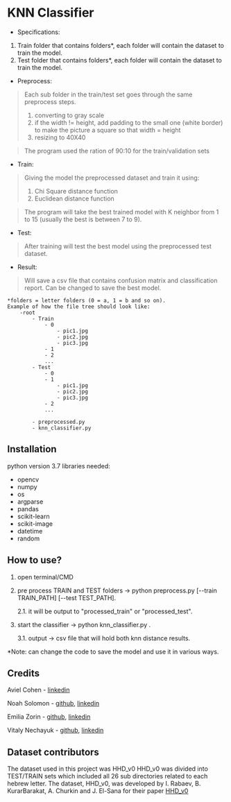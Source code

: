# KNN Classifier ##
- Specifications:
1. Train folder that contains folders*, each folder will contain the dataset to train the model.
2. Test folder that contains folders*, each folder will contain the dataset to train the model.

- Preprocess:

>Each sub folder in the train/test set goes through the same preprocess steps. 
>1) converting to gray scale
>2) if the width != height, add padding to the small one (white border) to make the picture a square so that width = height
>3) resizing to 40X40

>The program used the ration of 90:10 for the train/validation sets

- Train:

>Giving the model the preprocessed dataset and train it using:
>1. Chi Square distance function
>2. Euclidean distance function

>The program will take the best trained model with K neighbor from 1 to 15 (usually the best is between 7 to 9).

- Test:

>After training will test the best model using the preprocessed test dataset.

- Result:

>Will save a csv file that contains confusion matrix and classification report.
>Can be changed to save the best model.

	*folders = letter folders (0 = a, 1 = b and so on).
	Example of how the file tree should look like:
		-root
			- Train
				- 0
					- pic1.jpg
					- pic2.jpg
					- pic3.jpg
				- 1
				- 2
				...
			- Test
				- 0
				- 1
					- pic1.jpg
					- pic2.jpg
					- pic3.jpg
				- 2
				...
				
			- preprocessed.py
			- knn_classifier.py

## Installation
python version 3.7
libraries needed:
-	opencv
-	numpy
-	os
-	argparse
-	pandas
-	scikit-learn
-	scikit-image
-	datetime
-	random

## How to use?
1. open terminal/CMD
2. pre process TRAIN and TEST folders -> python preprocess.py [--train TRAIN_PATH] [--test TEST_PATH].

	2.1. it will be output to "processed_train" or "processed_test".
3. start the classifier -> python knn_classifier.py <path to train set> <path to test set>.
	
	3.1. output -> csv file that will hold both knn distance results.

*Note: can change the code to save the model and use it in various ways.
	
## Credits
Aviel Cohen - [linkedin](https://www.linkedin.com/in/aviel-cohen-a5840216b/)

Noah Solomon - [github](https://github.com/SoloNoah),
[linkedin](https://www.linkedin.com/in/noah-solomon-b40573135/)

Emilia Zorin - [github](https://github.com/EmiliaZorin),
[linkedin](https://www.linkedin.com/in/emilia-zorin-417635168/)

Vitaly Nechayuk - [github](https://github.com/VitNecha),
[linkedin](https://www.linkedin.com/in/vitaly-nechayuk/)

## Dataset contributors

The dataset used in this project was HHD_v0
HHD_v0 was divided into TEST/TRAIN sets which included all 26 sub directories related to each hebrew letter.
The dataset, HHD_v0, was developed by  I. Rabaev, B. KurarBarakat, A. Churkin and J. El-Sana for their paper [HHD_v0](https://www.researchgate.net/publication/343880780_The_HHD_Dataset)


